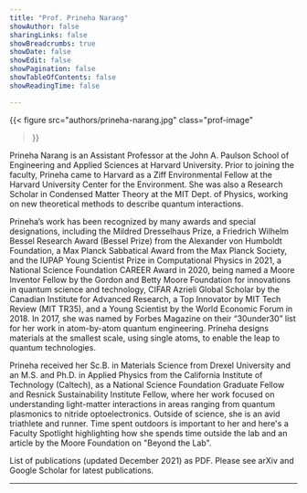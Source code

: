 ```yaml
---
title: "Prof. Prineha Narang"
showAuthor: false
sharingLinks: false
showBreadcrumbs: true
showDate: false
showEdit: false
showPagination: false
showTableOfContents: false
showReadingTime: false

---
```


{{< figure
src="authors/prineha-narang.jpg"
class="prof-image"
>}}

Prineha Narang is an Assistant Professor at the John A. Paulson School of Engineering and Applied Sciences at Harvard University. Prior to joining the faculty, Prineha came to Harvard as a Ziff Environmental Fellow at the Harvard University Center for the Environment. She was also a Research Scholar in Condensed Matter Theory at the MIT Dept. of Physics, working on new theoretical methods to describe quantum interactions.

Prineha’s work has been recognized by many awards and special designations, including the Mildred Dresselhaus Prize,  a Friedrich Wilhelm Bessel Research Award (Bessel Prize) from the Alexander von Humboldt Foundation, a Max Planck Sabbatical Award from the Max Planck Society, and the IUPAP Young Scientist Prize in Computational Physics in 2021,  a National Science Foundation CAREER Award in 2020, being named a Moore Inventor Fellow by the Gordon and Betty Moore Foundation for innovations in quantum science and technology, CIFAR Azrieli Global Scholar by the Canadian Institute for Advanced Research, a Top Innovator by MIT Tech Review (MIT TR35), and a Young Scientist by the World Economic Forum in 2018. In 2017, she was named by Forbes Magazine on their “30under30” list for her work in atom-by-atom quantum engineering. Prineha designs materials at the smallest scale, using single atoms, to enable the leap to quantum technologies.

Prineha received her Sc.B. in Materials Science from Drexel University and an M.S. and Ph.D. in Applied Physics from the California Institute of Technology (Caltech), as a National Science Foundation Graduate Fellow and Resnick Sustainability Institute Fellow, where her work focused on understanding light-matter interactions in areas ranging from quantum plasmonics to nitride optoelectronics.  Outside of science, she is an avid triathlete and runner. Time spent outdoors is important to her and here's a Faculty Spotlight highlighting how she spends time outside the lab and an article by the Moore Foundation on "Beyond the Lab".

List of publications (updated December 2021) as PDF. Please see arXiv and Google Scholar for latest publications.

---
